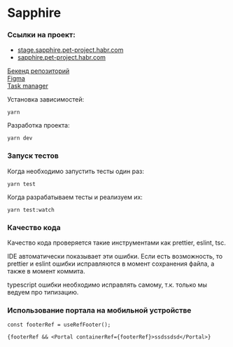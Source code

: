 # Sapphire

### Ссылки на проект:

- [stage.sapphire.pet-project.habr.com](https://stage.sapphire.pet-project.habr.com)
- [sapphire.pet-project.habr.com](https://sapphire.pet-project.habr.com)

[Бекенд репозиторий](https://github.com/habralab/sapphire-team-back)  
[Figma](https://www.figma.com/file/0NelvdkD6gTqKrWfRYydI2/)  
[Task manager](https://tree.taiga.io/project/olegyurchik-sapphire-habr/timeline)

Установка зависимостей:

```
yarn
```

Разработка проекта:

```
yarn dev
```

### Запуск тестов

Когда необходимо запустить тесты один раз:

```
yarn test
```

Когда разрабатываем тесты и реализуем их:

```
yarn test:watch
```

### Качество кода

Качество кода проверяется такие инструментами как prettier, eslint, tsc.

IDE автоматически показывает эти ошибки. Если есть возможность, то prettier и eslint ошибки исправляются в момент сохранения файла, а также в момент коммита.

typescript ошибки необходимо исправлять самому, т.к. только мы ведуем про типизацию.

### Использование портала на мобильной устройстве

```
const footerRef = useRefFooter();

{footerRef && <Portal containerRef={footerRef}>ssdssdsd</Portal>}
```
